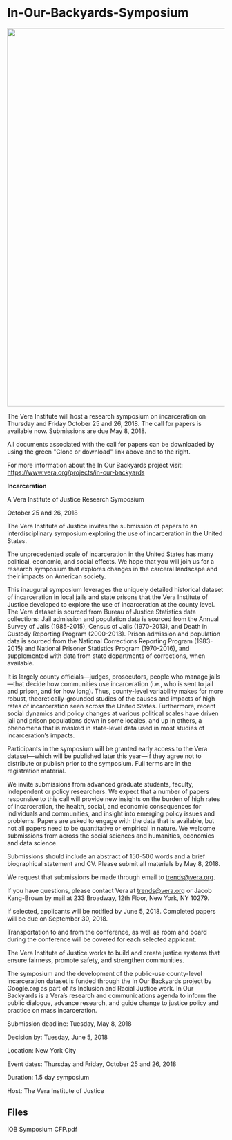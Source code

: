 # In-Our-Backyards-Symposium

<img width=875 src="https://github.com/vera-institute/In-Our-Backyards-Symposium/blob/master/iob-cfp-banner.jpg?raw=true"/>

The Vera Institute will host a research symposium on incarceration on Thursday and Friday October 25 and 26, 2018. The call for papers is available now. Submissions are due May 8, 2018.

All documents associated with the call for papers can be downloaded by
using the green "Clone or download" link above and to the right.

For more information about the In Our Backyards project visit:
https://www.vera.org/projects/in-our-backyards


**Incarceration**

A Vera Institute of Justice Research Symposium

October 25 and 26, 2018

The Vera Institute of Justice invites the submission of papers to an interdisciplinary symposium exploring the use of incarceration in the United States.

The unprecedented scale of incarceration in the United States has many political, economic, and social effects. We hope that you will join us for a research symposium that explores changes in the carceral landscape and their impacts on American society.

This inaugural symposium leverages the uniquely detailed historical dataset of incarceration in local jails and state prisons that the Vera Institute of Justice developed to explore the use of incarceration at the county level. The Vera dataset is sourced from Bureau of Justice Statistics data collections: Jail admission and population data is sourced from the Annual Survey of Jails (1985-2015), Census of Jails (1970-2013), and Death in Custody Reporting Program (2000-2013). Prison admission and population data is sourced from the National Corrections Reporting Program (1983-2015) and National Prisoner Statistics Program (1970-2016), and supplemented with data from state departments of corrections, when available.

It is largely county officials—judges, prosecutors, people who manage jails—that decide how communities use incarceration (i.e., who is sent to jail and prison, and for how long). Thus, county-level variability makes for more robust, theoretically-grounded studies of the causes and impacts of high rates of incarceration seen across the United States. Furthermore, recent social dynamics and policy changes at various political scales have driven jail and prison populations down in some locales, and up in others, a phenomena that is masked in state-level data used in most studies of incarceration’s impacts.

Participants in the symposium will be granted early access to the Vera dataset—which will be published later this year—if they agree not to distribute or publish prior to the symposium. Full terms are in the registration material.

We invite submissions from advanced graduate students, faculty, independent or policy researchers. We expect that a number of papers responsive to this call will provide new insights on the burden of high rates of incarceration, the health, social, and economic consequences for individuals and communities, and insight into emerging policy issues and problems. Papers are asked to engage with the data that is available, but not all papers need to be quantitative or empirical in nature. We welcome submissions from across the social sciences and humanities, economics and data science.

Submissions should include an abstract of 150-500 words and a brief biographical statement and CV. Please submit all materials by May 8, 2018.

We request that submissions be made through email to trends@vera.org.

If you have questions, please contact Vera at trends@vera.org or Jacob Kang-Brown by mail at 233 Broadway, 12th Floor, New York, NY 10279.

If selected, applicants will be notified by June 5, 2018. Completed papers will be due on September 30, 2018.

Transportation to and from the conference, as well as room and board during the conference will be covered for each selected applicant.

The Vera Institute of Justice works to build and create justice systems that ensure fairness, promote safety, and strengthen communities.

The symposium and the development of the public-use county-level incarceration dataset is funded through the In Our Backyards project by Google.org as part of its Inclusion and Racial Justice work. In Our Backyards is a Vera’s research and communications agenda to inform the public dialogue, advance research, and guide change to justice policy and practice on mass incarceration.

Submission deadline: Tuesday, May 8, 2018

Decision by: Tuesday, June 5, 2018

Location: New York City

Event dates: Thursday and Friday, October 25 and 26, 2018

Duration: 1.5 day symposium

Host: The Vera Institute of Justice



## Files
IOB Symposium CFP.pdf
